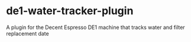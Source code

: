 # de1-water-tracker-plugin
A plugin for the Decent Espresso DE1 machine that tracks water and filter replacement date
